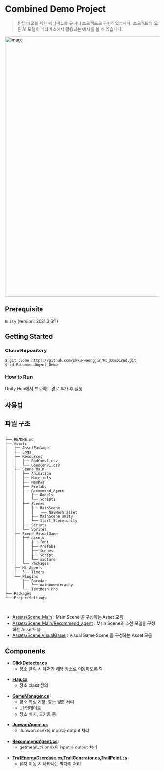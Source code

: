 # Combined Demo Project

> 통합 데모를 위한 메타버스를 유니티 프로젝트로 구현하였습니다. 
> 프로젝트의 모든 AI 모델이 메타버스에서 활용되는 예시를 볼 수 있습니다. 

<img width="850" alt="image" src="https://user-images.githubusercontent.com/121273065/209572423-c305e7c6-f5c0-44c1-b339-9ccef642b49a.png">


<br />

## Prerequisite

`Unity` (version: 2021.3.6f1)
<br />

## Getting Started


### Clone Repository

```shell script
$ git clone https://github.com/skku-woongjin/WJ_Combined.git
$ cd RecommendAgent_Demo
```

### How to Run

Unity Hub에서 프로젝트 경로 추가 후 실행

## 사용법 


## 파일 구조

```
.
├── README.md
├── Assets
│   ├── AssetPackage
│   ├── Logs
│   ├── Resources
│   │   ├── BadConv1.csv
│   │   └── GoodConv1.csv
│   ├── Scene_Main
│   │   ├── Animation
│   │   ├── Materials
│   │   ├── Meshes
│   │   ├── Prefabs
│   │   ├── Recommend_Agent
│   │   │   ├── Models
│   │   │   └── Scripts
│   │   ├── Scenes
│   │   │   ├── MainScene
│   │   │   │   └── NavMesh.asset
│   │   │   ├── MainScene.unity
│   │   │   └── Start_Scene.unity
│   │   ├── Scripts
│   │   └── Sprites
│   ├── Scene_VisualGame
│   │   ├── Assets
│   │   │   ├── Font
│   │   │   ├── Prefabs
│   │   │   ├── Scenes
│   │   │   ├── Script
│   │   │   └── picture
│   │   └── Packages
│   ├── ML-Agents
│   │   └── Timers
│   └── Plugins
│       ├── Borodar
│       │   └── RainbowHierachy
│       └── TextMesh Pro
├── Packages
└── ProjectSettings
```

<br />

- [Assets/Scene_Main](https://github.com/skku-woongjin/WJ_Combined/tree/main/Assets/Scene_Main) : Main Scene 을 구성하는 Asset 모음
- [Assets/Scene_Main/Recommend_Agent](https://github.com/skku-woongjin/WJ_Combined/tree/main/Assets/Scene_Main/Recommend_Agent) : Main Scene의 추천 모델을 구성하는 Asset모음
- [Assets/Scene_VisualGame](https://github.com/skku-woongjin/WJ_Combined/tree/main/Assets/Scene_VisualGame) : Visual Game Scene 을 구성하는 Asset 모음

## Components

- **[ClickDetector.cs](https://github.com/skku-woongjin/RecommendAgent_Demo/blob/main/Assets/Demo/Scripts/ClickDetector.cs)**
  - 장소 클릭 시 유저가 해당 장소로 이동하도록 함
  <br />
- **[Flag.cs](https://github.com/skku-woongjin/RecommendAgent_Demo/blob/main/Assets/Demo/Scripts/Flag.cs)**
  - 장소 class 정의
  <br />
- **[GameManager.cs](https://github.com/skku-woongjin/RecommendAgent_Demo/blob/main/Assets/Demo/Scripts/GameManager.cs)** 
  - 장소 특성 저장, 장소 방문 처리
  - UI 업데이트
  - 장소 배치, 초기화 등
  <br />
- **[JunwonAgent.cs](https://github.com/skku-woongjin/RecommendAgent_Demo/blob/main/Assets/Demo/Scripts/JunwonAgent.cs)** 
  - Junwon.onnx의 input과 output 처리
  <br />
- **[RecommendAgent.cs](https://github.com/skku-woongjin/RecommendAgent_Demo/blob/main/Assets/Demo/Scripts/RecommendAgent.cs)** 
  - getmean_tri.onnx의 input과 output 처리 
  <br />
- **[TrailEnergyDecrease.cs](https://github.com/skku-woongjin/RecommendAgent_Demo/blob/main/Assets/Demo/Scripts/TrailEnergyDecrease.cs),[TrailGenerator.cs](https://github.com/skku-woongjin/RecommendAgent_Demo/blob/main/Assets/Demo/Scripts/TrailGenerator.cs),[TrailPoint.cs](https://github.com/skku-woongjin/RecommendAgent_Demo/blob/main/Assets/Demo/Scripts/TrailPoint.cs)** 
  - 유저 이동 시 나타나는 발자취 처리 
  <br />
    

